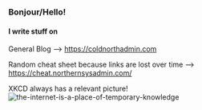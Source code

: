 ### Bonjour/Hello!

#### I write stuff on
General Blog --> https://coldnorthadmin.com

Random cheat sheet because links are lost over time --> https://cheat.northernsysadmin.com/

XKCD always has a relevant picture!
 ![the-internet-is-a-place-of-temporary-knowledge](https://imgs.xkcd.com/comics/wisdom_of_the_ancients.png)
